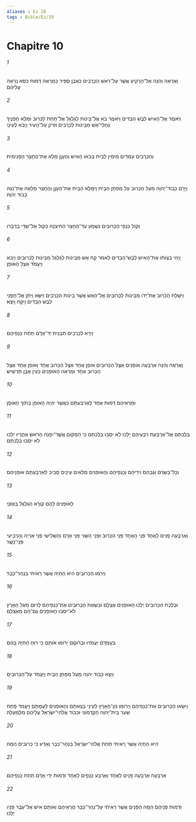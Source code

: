 ```yaml
---
aliases : Ez 10
tags : Bible/Ez/10
---
```


# Chapitre 10

###### 1
וָאֶרְאֶה וְהִנֵּה אֶל־הָרָקִיעַ אֲשֶׁר עַל־רֹאשׁ הַכְּרֻבִים כְּאֶבֶן סַפִּיר כְּמַרְאֵה דְּמוּת כִּסֵּא נִרְאָה עֲלֵיהֶם׃
###### 2
וַיֹּאמֶר אֶל־הָאִישׁ לְבֻשׁ הַבַּדִּים וַיֹּאמֶר בֹּא אֶל־בֵּינֹות לַגַּלְגַּל אֶל־תַּחַת לַכְּרוּב וּמַלֵּא חָפְנֶיךָ גַחֲלֵי־אֵשׁ מִבֵּינֹות לַכְּרֻבִים וּזְרֹק עַל־הָעִיר וַיָּבֹא לְעֵינָי׃
###### 3
וְהַכְּרֻבִים עֹמְדִים מִימִין לַבַּיִת בְּבֹאֹו הָאִישׁ וְהֶעָןָן מָלֵא אֶת־הֶחָצֵר הַפְּנִימִית׃
###### 4
וַיָּרָם כְּבֹוד־יְהוָה מֵעַל הַכְּרוּב עַל מִפְתַּן הַבָּיִת וַיִּמָּלֵא הַבַּיִת אֶת־הֶעָןָן וְהֶחָצֵר מָלְאָה אֶת־נֹגַהּ כְּבֹוד יְהוָה׃
###### 5
וְקֹול כַּנְפֵי הַכְּרוּבִים נִשְׁמַע עַד־הֶחָצֵר הַחִיצֹנָה כְּקֹול אֵל־שַׁדַּי בְּדַבְּרֹו׃
###### 6
וַיְהִי בְּצַוֹּתֹו אֶת־הָאִישׁ לְבֻשׁ־הַבַּדִּים לֵאמֹר קַח אֵשׁ מִבֵּינֹות לַגַּלְגַּל מִבֵּינֹות לַכְּרוּבִים וַיָּבֹא וַיַּעֲמֹד אֵצֶל הָאֹופָן׃
###### 7
וַיִּשְׁלַח הַכְּרוּב אֶת־יָדֹו מִבֵּינֹות לַכְּרוּבִים אֶל־הָאֵשׁ אֲשֶׁר בֵּינֹות הַכְּרֻבִים וַיִּשָּׂא וַיִּתֵּן אֶל־חָפְנֵי לְבֻשׁ הַבַּדִּים וַיִּקַּח וַיֵּצֵא׃
###### 8
וַיֵּרָא לַכְּרֻבִים תַּבְנִית יַד־אָדָם תַּחַת כַּנְפֵיהֶם׃
###### 9
וָאֶרְאֶה וְהִנֵּה אַרְבָּעָה אֹופַנִּים אֵצֶל הַכְּרוּבִים אֹופַן אֶחָד אֵצֶל הַכְּרוּב אֶחָד וְאֹופַן אֶחָד אֵצֶל הַכְּרוּב אֶחָד וּמַרְאֵה הָאֹופַנִּים כְּעֵין אֶבֶן תַּרְשִׁישׁ׃
###### 10
וּמַרְאֵיהֶם דְּמוּת אֶחָד לְאַרְבַּעְתָּם כַּאֲשֶׁר יִהְיֶה הָאֹופַן בְּתֹוךְ הָאֹופָן׃
###### 11
בְּלֶכְתָּם אֶל־אַרְבַּעַת רִבְעֵיהֶם יֵלֵכוּ לֹא יִסַּבּוּ בְּלֶכְתָּם כִּי הַמָּקֹום אֲשֶׁר־יִפְנֶה הָרֹאשׁ אַחֲרָיו יֵלֵכוּ לֹא יִסַּבּוּ בְּלֶכְתָּם׃
###### 12
וְכָל־בְּשָׂרָם וְגַבֵּהֶם וִידֵיהֶם וְכַנְפֵיהֶם וְהָאֹופַנִּים מְלֵאִים עֵינַיִם סָבִיב לְאַרְבַּעְתָּם אֹופַנֵּיהֶם׃
###### 13
לָאֹופַנִּים לָהֶם קֹורָא הַגַּלְגַּל בְּאָזְנָי׃
###### 14
וְאַרְבָּעָה פָנִים לְאֶחָד פְּנֵי הָאֶחָד פְּנֵי הַכְּרוּב וּפְנֵי הַשֵּׁנִי פְּנֵי אָדָם וְהַשְּׁלִישִׁי פְּנֵי אַרְיֵה וְהָרְבִיעִי פְּנֵי־נָשֶׁר׃
###### 15
וַיֵּרֹמּוּ הַכְּרוּבִים הִיא הַחַיָּה אֲשֶׁר רָאִיתִי בִּנְהַר־כְּבָר׃
###### 16
וּבְלֶכֶת הַכְּרוּבִים יֵלְכוּ הָאֹופַנִּים אֶצְלָם וּבִשְׂאֵת הַכְּרוּבִים אֶת־כַּנְפֵיהֶם לָרוּם מֵעַל הָאָרֶץ לֹא־יִסַּבּוּ הָאֹופַנִּים גַּם־הֵם מֵאֶצְלָם׃
###### 17
בְּעָמְדָם יַעֲמֹדוּ וּבְרֹוםָם יֵרֹומּוּ אֹותָם כִּי רוּחַ הַחַיָּה בָּהֶם׃
###### 18
וַיֵּצֵא כְּבֹוד יְהוָה מֵעַל מִפְתַּן הַבָּיִת וַיַּעֲמֹד עַל־הַכְּרוּבִים׃
###### 19
וַיִּשְׂאוּ הַכְּרוּבִים אֶת־כַּנְפֵיהֶם וַיֵּרֹומּוּ מִן־הָאָרֶץ לְעֵינַי בְּצֵאתָם וְהָאֹופַנִּים לְעֻמָּתָם וַיַּעֲמֹד פֶּתַח שַׁעַר בֵּית־יְהוָה הַקַּדְמֹונִי וּכְבֹוד אֱלֹהֵי־יִשְׂרָאֵל עֲלֵיהֶם מִלְמָעְלָה׃
###### 20
הִיא הַחַיָּה אֲשֶׁר רָאִיתִי תַּחַת אֱלֹהֵי־יִשְׂרָאֵל בִּנְהַר־כְּבָר וָאֵדַע כִּי כְרוּבִים הֵמָּה׃
###### 21
אַרְבָּעָה אַרְבָּעָה פָנִים לְאֶחָד וְאַרְבַּע כְּנָפַיִם לְאֶחָד וּדְמוּת יְדֵי אָדָם תַּחַת כַּנְפֵיהֶם׃
###### 22
וּדְמוּת פְּנֵיהֶם הֵמָּה הַפָּנִים אֲשֶׁר רָאִיתִי עַל־נְהַר־כְּבָר מַרְאֵיהֶם וְאֹותָם אִישׁ אֶל־עֵבֶר פָּנָיו יֵלֵכוּ׃
